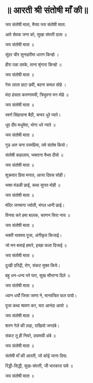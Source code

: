 # ॥ आरती श्री संतोषी माँ की॥

जय संतोषी माता, मैय्या जय संतोषी माता.

आपे सेवक जना को, सुखा संपत्ती दाता ॥

जय संतोषी माता ॥

सुंदर चीर सुनाहरीमा धारण किन्हो ।

हीरा पन्ना दमके, ताना शृंगारा किन्हो ॥

जय संतोषी माता ॥

गेरू लाला छटा छवी, बदना कमल सोहे ।

मंदा हंसता करुणामयी, त्रिभुवना मन मोहे ॥

जय संतोषी माता ॥

स्वर्ण सिंहासना बैठी, चन्वर धुरे प्यारे।

धूप दीप मधुमेवा, भोगा धरे न्यारे ॥

जय संतोषी माता ॥

गुड अरु चना परमप्रिया, तमे संतोष कियो।

संतोषी कहालाय, भक्ताना वैभव दीयो ॥

जय संतोषी माता ॥

शुक्रवार प्रिया मनात, आजा दिवस सोही।

भक्त मंडळी छाई, कथा सुनत मोही ॥

जय संतोषी माता ॥

मंदिर जगमागा ज्योती, मंगल ध्वनी छाई।

विनया करे हमा बालक, चरणन सिरा नाय ॥

जय संतोषी माता ॥

भक्ती भावमय पूजा, अंगीकृत किजाई।

जो मन बसाई हमारे, इच्छा फला दिजाई ॥

जय संतोषी माता ॥

दुःखी दरिद्री, रोग, संकट मुक्त किये।

बहु धन-धन्य भरे घरा, सुख सौभाग्य दिले ॥

जय संतोषी माता ॥

ध्यान धर्यो जिसा जाणा ने, मानवंचित फल पायो।

पूजा कथा श्रावण कर, घरा आनंदा आयो ॥

जय संतोषी माता ॥

शरण गेले की लढा, राखियो जगदंबे।

संकट तू ही निवरे, दयामयी अंबे ॥

जय संतोषी माता ॥

संतोषी माँ की आरती, जो कोई जाना दिया.

रिद्धी-सिद्धी, सुख-संपत्ती, जी भारकारा पावे ॥

जय संतोषी माता ॥